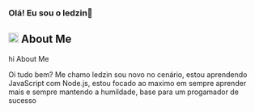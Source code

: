 ### Olá! Eu sou o ledzin👋
## <img src="https://cdn.discordapp.com/emojis/864817657479692298.gif?v=1" width="20px" alt="hi">  About Me
hi About Me

Oi tudo bem? Me chamo ledzin sou novo no cenário, estou aprendendo JavaScript com Node.js, estou focado ao maximo em sempre aprender mais e sempre mantendo a humildade, 
base para um progamador de sucesso 
